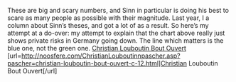 These are big and scary numbers, and Sinn in particular is doing his best to scare as many people as possible with their magnitude. Last year, I  a  column about Sinn’s theses, and got a lot of  as a result. So here’s my attempt at a do-over: my attempt to explain that the chart above really just shows private risks in Germany going down. The line which matters is the blue one, not the green one.
 <a href="http://noosfere.com/ChristianLouboutinnpascher.asp?pascher=christian-louboutin-bout-ouvert-c-12.html" >Christian Louboutin Bout Ouvert</a>
[url=http://noosfere.com/ChristianLouboutinnpascher.asp?pascher=christian-louboutin-bout-ouvert-c-12.html]Christian Louboutin Bout Ouvert[/url]